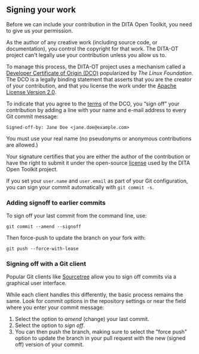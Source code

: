 ## Signing your work

<p class="lead">Before we can include your contribution in the DITA Open Toolkit, you need to give us your permission.</p>

As the author of any creative work (including source code, or documentation), you control the copyright for that work. The DITA-OT project can't legally use your contribution unless you allow us to.

To manage this process, the DITA-OT project uses a mechanism called a [Developer Certificate of Origin (DCO)](http://developercertificate.org) popularized by _The Linux Foundation_. The DCO is a legally binding statement that asserts that you are the creator of your contribution, and that you license the work under the [Apache License Version 2.0](http://www.apache.org/licenses/LICENSE-2.0).

To indicate that you agree to the [terms](http://developercertificate.org) of the DCO, you “sign off” your contribution by adding a line with your name and e-mail address to every Git commit message:

    Signed-off-by: Jane Doe <jane.doe@example.com>

You must use your real name (no pseudonyms or anonymous contributions are allowed.)

Your signature certifies that you are either the author of the contribution or have the right to submit it under the open-source [license](http://www.apache.org/licenses/LICENSE-2.0) used by the DITA Open Toolkit project.

If you set your `user.name` and `user.email` as part of your Git configuration, you can sign your commit automatically with `git commit -s`.

### Adding signoff to earlier commits

To sign off your last commit from the command line, use:

    git commit --amend --signoff

Then force-push to update the branch on your fork with:

    git push --force-with-lease

### Signing off with a Git client

Popular Git clients like [Sourcetree](https://www.sourcetreeapp.com) allow you to sign off commits via a graphical user interface.

While each client handles this differently, the basic process remains the same. Look for commit options in the repository settings or near the field where you enter your commit message:

1. Select the option to _amend_ (change) your last commit.
2. Select the option to _sign off_.
3. You can then push the branch, making sure to select the "force push" option to update the branch in your pull request with the new (signed off) version of your commit.
